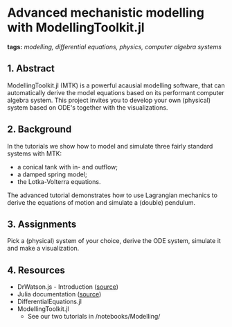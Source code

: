 # Advanced mechanistic modelling with ModellingToolkit.jl

**tags:** *modelling, differential equations, physics, computer algebra systems*

## 1. Abstract

ModellingToolkit.jl (MTK) is a powerful acausial modelling software, that can automatically derive the model equations based on its performant computer algebra system. This project invites you to develop your own (physical) system based on ODE's together with the visualizations.

## 2. Background

In the tutorials we show how to model and simulate three fairly standard systems with MTK:
- a conical tank with in- and outflow;
- a damped spring model;
- the Lotka-Volterra equations.

The advanced tutorial demonstrates how to use Lagrangian mechanics to derive the equations of motion and simulate a (double) pendulum.

## 3. Assignments

Pick a (physical) system of your choice, derive the ODE system, simulate it and make a visualization.

## 4. Resources
- DrWatson.js - Introduction ([source](https://juliadynamics.github.io/DrWatson.jl/dev/))
- Julia documentation ([source](https://docs.julialang.org/en/v1/))
- DifferentialEquations.jl
- ModellingToolkit.jl
  - See our two tutorials in /notebooks/Modelling/